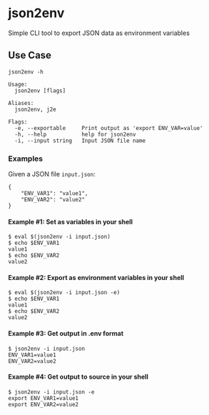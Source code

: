 # json2env
Simple CLI tool to export JSON data as environment variables

## Use Case
`json2env -h`
```
Usage:
  json2env [flags]

Aliases:
  json2env, j2e

Flags:
  -e, --exportable     Print output as 'export ENV_VAR=value'
  -h, --help           help for json2env
  -i, --input string   Input JSON file name
```

### Examples
Given a JSON file `input.json`:
```
{
	"ENV_VAR1": "value1",
	"ENV_VAR2": "value2"
}
```

#### Example #1: Set as variables in your shell

	$ eval $(json2env -i input.json)
	$ echo $ENV_VAR1
	value1
	$ echo $ENV_VAR2
	value2

#### Example #2: Export as environment variables in your shell

	$ eval $(json2env -i input.json -e)
	$ echo $ENV_VAR1
	value1
	$ echo $ENV_VAR2
	value2

#### Example #3: Get output in .env format

	$ json2env -i input.json
	ENV_VAR1=value1
	ENV_VAR2=value2

#### Example #4: Get output to source in your shell

	$ json2env -i input.json -e
	export ENV_VAR1=value1
	export ENV_VAR2=value2

